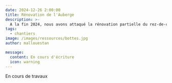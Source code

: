 ```yaml
---
date: 2024-12-26 2:00:00
title: Rénovation de l'Auberge
description: >-
  A la fin 2024, nous avons attaqué la rénovation partielle du rez-de-chaussée de l'Auberge
tags:
  - chantiers
image: /images/ressources/bottes.jpg
author: mallouestan

message:
  content: En cours d'écriture
  icon: warning
---
```


En cours de travaux

